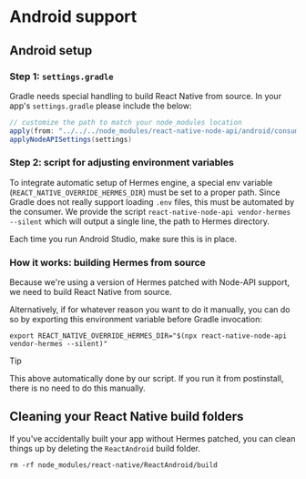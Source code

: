 # Android support

## Android setup

### Step 1: `settings.gradle`

Gradle needs special handling to build React Native from source. In your app's `settings.gradle` please include the below:

```groovy
// customize the path to match your node_modules location
apply(from: "../../../node_modules/react-native-node-api/android/consumerSettings.gradle")
applyNodeAPISettings(settings)
```

### Step 2: script for adjusting environment variables

To integrate automatic setup of Hermes engine, a special env variable (`REACT_NATIVE_OVERRIDE_HERMES_DIR`) must be set to a proper path. Since Gradle does not really support loading `.env` files, this must be automated by the consumer. We provide the script `react-native-node-api vendor-hermes --silent` which will output a single line, the path to Hermes directory.

Each time you run Android Studio, make sure this is in place.

### How it works: building Hermes from source

Because we're using a version of Hermes patched with Node-API support, we need to build React Native from source.

Alternatively, if for whatever reason you want to do it manually, you can do so by exporting this environment variable before Gradle invocation:

```
export REACT_NATIVE_OVERRIDE_HERMES_DIR="$(npx react-native-node-api vendor-hermes --silent)"
```

> [!TIP]
> This above automatically done by our script. If you run it from postinstall, there is no need to do this manually.

## Cleaning your React Native build folders

If you've accidentally built your app without Hermes patched, you can clean things up by deleting the `ReactAndroid` build folder.

```
rm -rf node_modules/react-native/ReactAndroid/build
```
